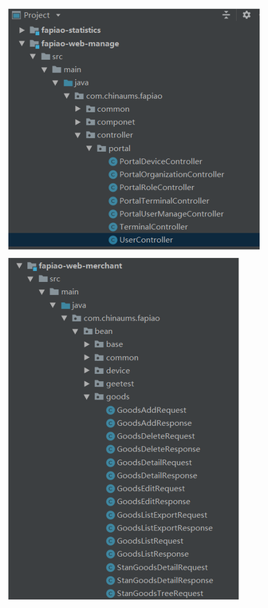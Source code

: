 ![1535081183658](2018年08月24日_日志.assets/1535081183658.png)

![1535081377834](../img/1535081377834.png)

